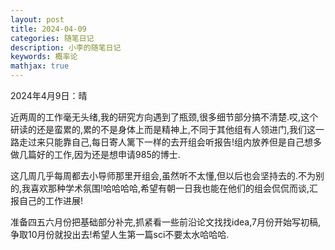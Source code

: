 ```yaml
---
layout: post
title: 2024-04-09
categories: 随笔日记
description: 小李的随笔日记
keywords: 概率论
mathjax: true
---
```


2024年4月9日：晴



近两周的工作毫无头绪,我的研究方向遇到了瓶颈,很多细节部分搞不清楚.哎,这个研读的还是蛮累的,累的不是身体上而是精神上,不同于其他组有人领进门,我们这一路走过来只能靠自己,每日寄人篱下一样的去开组会听报告!组内放养但是自己想多做几篇好的工作,因为还是想申请985的博士.

这几周几乎每周都去小导师那里开组会,虽然听不太懂,但以后也会坚持去的.不为别的,我喜欢那种学术氛围!哈哈哈哈,希望有朝一日我也能在他们的组会侃侃而谈,汇报自己的工作进展!

准备四五六月份把基础部分补完,抓紧看一些前沿论文找找idea,7月份开始写初稿,争取10月份就投出去!希望人生第一篇sci不要太水哈哈哈.